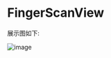 # FingerScanView

展示图如下:

![image](http://note.youdao.com/yws/public/resource/2bd233aeb62ef4e5945ee47316314c5e/xmlnote/WEBRESOURCE86f824cbdb80630a6f85a8250ff42030/9351)
